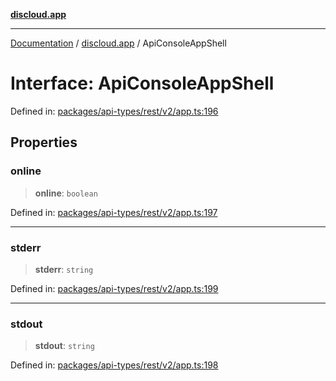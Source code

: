 [**discloud.app**](../README.md)

***

[Documentation](../../packages.md) / [discloud.app](../README.md) / ApiConsoleAppShell

# Interface: ApiConsoleAppShell

Defined in: [packages/api-types/rest/v2/app.ts:196](https://github.com/discloud/discloud.app/blob/8d6df0b18784d1a4408701ac8e6b9db44dbb7133/packages/api-types/rest/v2/app.ts#L196)

## Properties

### online

> **online**: `boolean`

Defined in: [packages/api-types/rest/v2/app.ts:197](https://github.com/discloud/discloud.app/blob/8d6df0b18784d1a4408701ac8e6b9db44dbb7133/packages/api-types/rest/v2/app.ts#L197)

***

### stderr

> **stderr**: `string`

Defined in: [packages/api-types/rest/v2/app.ts:199](https://github.com/discloud/discloud.app/blob/8d6df0b18784d1a4408701ac8e6b9db44dbb7133/packages/api-types/rest/v2/app.ts#L199)

***

### stdout

> **stdout**: `string`

Defined in: [packages/api-types/rest/v2/app.ts:198](https://github.com/discloud/discloud.app/blob/8d6df0b18784d1a4408701ac8e6b9db44dbb7133/packages/api-types/rest/v2/app.ts#L198)
